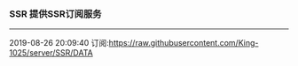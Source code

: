 ### SSR 提供SSR订阅服务
---
2019-08-26 20:09:40 订阅:https://raw.githubusercontent.com/King-1025/server/SSR/DATA
